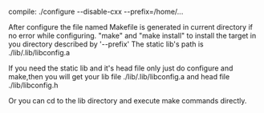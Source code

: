 compile:
 ./configure  --disable-cxx --prefix=/home/...

After configure the file named Makefile is generated in current directory
if no error while configuring.
"make" and "make install" to install the target in you directory described
by '--prefix'
The static lib's path is ./lib/.lib/libconfig.a

If you need the static lib and it's head file only just do configure and
make,then you will get your lib file ./lib/.lib/libconfig.a and head file
./lib/libconfig.h

Or you can cd to the lib directory and execute make commands directly.
